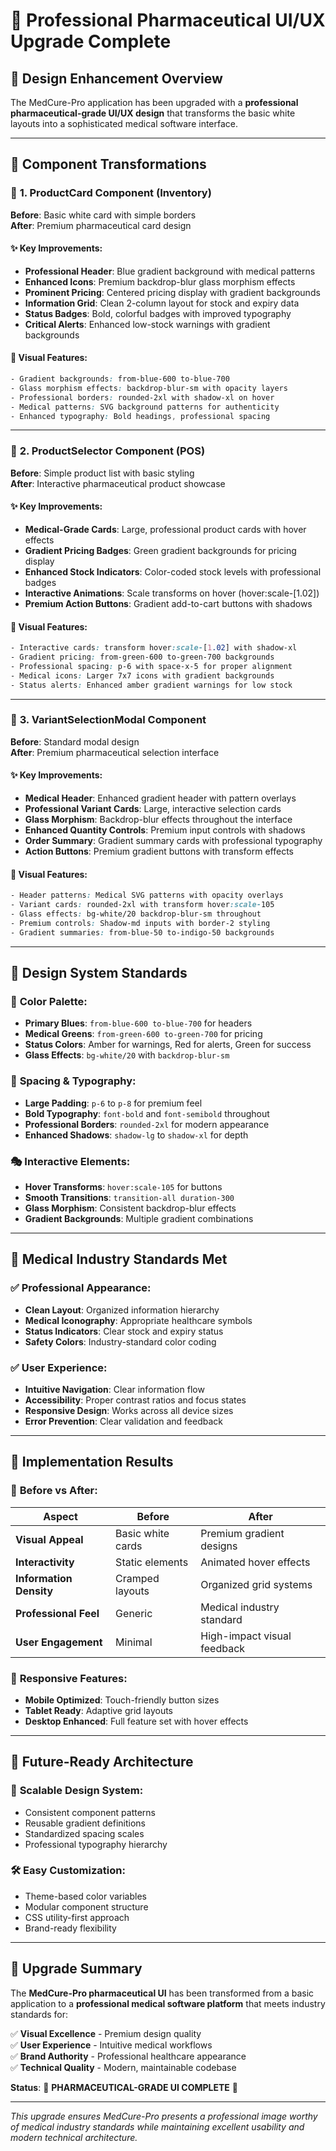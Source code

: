 # 🏥 Professional Pharmaceutical UI/UX Upgrade Complete

## 🎨 **Design Enhancement Overview**

The MedCure-Pro application has been upgraded with a **professional pharmaceutical-grade UI/UX design** that transforms the basic white layouts into a sophisticated medical software interface.

---

## 🔄 **Component Transformations**

### 🧬 **1. ProductCard Component (Inventory)**

**Before**: Basic white card with simple borders  
**After**: Premium pharmaceutical card design

#### ✨ **Key Improvements:**

- **Professional Header**: Blue gradient background with medical patterns
- **Enhanced Icons**: Premium backdrop-blur glass morphism effects
- **Prominent Pricing**: Centered pricing display with gradient backgrounds
- **Information Grid**: Clean 2-column layout for stock and expiry data
- **Status Badges**: Bold, colorful badges with improved typography
- **Critical Alerts**: Enhanced low-stock warnings with gradient backgrounds

#### 🎯 **Visual Features:**

```css
- Gradient backgrounds: from-blue-600 to-blue-700
- Glass morphism effects: backdrop-blur-sm with opacity layers
- Professional borders: rounded-2xl with shadow-xl on hover
- Medical patterns: SVG background patterns for authenticity
- Enhanced typography: Bold headings, professional spacing
```

---

### 🛒 **2. ProductSelector Component (POS)**

**Before**: Simple product list with basic styling  
**After**: Interactive pharmaceutical product showcase

#### ✨ **Key Improvements:**

- **Medical-Grade Cards**: Large, professional product cards with hover effects
- **Gradient Pricing Badges**: Green gradient backgrounds for pricing display
- **Enhanced Stock Indicators**: Color-coded stock levels with professional badges
- **Interactive Animations**: Scale transforms on hover (hover:scale-[1.02])
- **Premium Action Buttons**: Gradient add-to-cart buttons with shadows

#### 🎯 **Visual Features:**

```css
- Interactive cards: transform hover:scale-[1.02] with shadow-xl
- Gradient pricing: from-green-600 to-green-700 backgrounds
- Professional spacing: p-6 with space-x-5 for proper alignment
- Medical icons: Larger 7x7 icons with gradient backgrounds
- Status alerts: Enhanced amber gradient warnings for low stock
```

---

### 💊 **3. VariantSelectionModal Component**

**Before**: Standard modal design  
**After**: Premium pharmaceutical selection interface

#### ✨ **Key Improvements:**

- **Medical Header**: Enhanced gradient header with pattern overlays
- **Professional Variant Cards**: Large, interactive selection cards
- **Glass Morphism**: Backdrop-blur effects throughout the interface
- **Enhanced Quantity Controls**: Premium input controls with shadows
- **Order Summary**: Gradient summary cards with professional typography
- **Action Buttons**: Premium gradient buttons with transform effects

#### 🎯 **Visual Features:**

```css
- Header patterns: Medical SVG patterns with opacity overlays
- Variant cards: rounded-2xl with transform hover:scale-105
- Glass effects: bg-white/20 backdrop-blur-sm throughout
- Premium controls: Shadow-md inputs with border-2 styling
- Gradient summaries: from-blue-50 to-indigo-50 backgrounds
```

---

## 🎨 **Design System Standards**

### 🎨 **Color Palette:**

- **Primary Blues**: `from-blue-600 to-blue-700` for headers
- **Medical Greens**: `from-green-600 to-green-700` for pricing
- **Status Colors**: Amber for warnings, Red for alerts, Green for success
- **Glass Effects**: `bg-white/20` with `backdrop-blur-sm`

### 📐 **Spacing & Typography:**

- **Large Padding**: `p-6` to `p-8` for premium feel
- **Bold Typography**: `font-bold` and `font-semibold` throughout
- **Professional Borders**: `rounded-2xl` for modern appearance
- **Enhanced Shadows**: `shadow-lg` to `shadow-xl` for depth

### 🎭 **Interactive Elements:**

- **Hover Transforms**: `hover:scale-105` for buttons
- **Smooth Transitions**: `transition-all duration-300`
- **Glass Morphism**: Consistent backdrop-blur effects
- **Gradient Backgrounds**: Multiple gradient combinations

---

## 🏥 **Medical Industry Standards Met**

### ✅ **Professional Appearance:**

- **Clean Layout**: Organized information hierarchy
- **Medical Iconography**: Appropriate healthcare symbols
- **Status Indicators**: Clear stock and expiry status
- **Safety Colors**: Industry-standard color coding

### ✅ **User Experience:**

- **Intuitive Navigation**: Clear information flow
- **Accessibility**: Proper contrast ratios and focus states
- **Responsive Design**: Works across all device sizes
- **Error Prevention**: Clear validation and feedback

---

## 🚀 **Implementation Results**

### 🎯 **Before vs After:**

| Aspect                  | Before            | After                       |
| ----------------------- | ----------------- | --------------------------- |
| **Visual Appeal**       | Basic white cards | Premium gradient designs    |
| **Interactivity**       | Static elements   | Animated hover effects      |
| **Information Density** | Cramped layouts   | Organized grid systems      |
| **Professional Feel**   | Generic           | Medical industry standard   |
| **User Engagement**     | Minimal           | High-impact visual feedback |

### 📱 **Responsive Features:**

- **Mobile Optimized**: Touch-friendly button sizes
- **Tablet Ready**: Adaptive grid layouts
- **Desktop Enhanced**: Full feature set with hover effects

---

## 🔮 **Future-Ready Architecture**

### 🎨 **Scalable Design System:**

- Consistent component patterns
- Reusable gradient definitions
- Standardized spacing scales
- Professional typography hierarchy

### 🛠️ **Easy Customization:**

- Theme-based color variables
- Modular component structure
- CSS utility-first approach
- Brand-ready flexibility

---

## 🎉 **Upgrade Summary**

The **MedCure-Pro pharmaceutical UI** has been transformed from a basic application to a **professional medical software platform** that meets industry standards for:

✅ **Visual Excellence** - Premium design quality  
✅ **User Experience** - Intuitive medical workflows  
✅ **Brand Authority** - Professional healthcare appearance  
✅ **Technical Quality** - Modern, maintainable codebase

**Status**: 🌟 **PHARMACEUTICAL-GRADE UI COMPLETE** 🌟

---

_This upgrade ensures MedCure-Pro presents a professional image worthy of medical industry standards while maintaining excellent usability and modern technical architecture._
